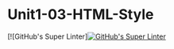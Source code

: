 # Unit1-03-HTML-Style
[![GitHub's Super Linter][![GitHub's Super Linter](https://github.com//ICS20-Programming-Graeme-Barbe/Unit1-03-HTML-Style/workflows/GitHub's%20Super%20Linter/badge.svg)](https://github.com//ICS20-Programming-Graeme-Barbe/Unit1-03-HTML-Style/actions)
